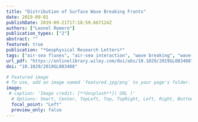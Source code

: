 ```yaml
---
title: "Distribution of Surface Wave Breaking Fronts"
date: 2019-09-01
publishDate: 2019-09-21T17:18:59.667124Z
authors: ["Leonel Romero"]
publication_types: ["2"]
abstract: ""
featured: true
publication: "*Geophysical Research Letters*"
tags: ["air-sea fluxes", "air-sea interaction", "wave breaking", "wave-current interaction"]
url_pdf: "https://onlinelibrary.wiley.com/doi/abs/10.1029/2019GL083408"
doi: "10.1029/2019GL083408"

# Featured image
# To use, add an image named `featured.jpg/png` to your page's folder. 
image:
 # caption: 'Image credit: [**Unsplash**]( GRL )'  
  # Options: Smart, Center, TopLeft, Top, TopRight, Left, Right, BottomLeft, Bottom, BottomRight
  focal_point: "Left"
  preview_only: false
---
```


